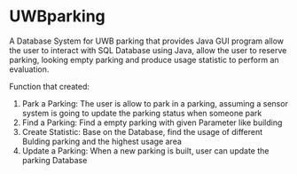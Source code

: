 # UWBparking
A Database System for UWB parking that provides Java GUI program allow the user to interact with SQL Database using Java, allow the user to reserve parking, looking empty parking and produce usage statistic to perform an evaluation.

Function that created:
1. Park a Parking: The user is allow to park in a parking, assuming a sensor system is going to update the parking status when someone park
2. Find a Parking: Find a empty parking with given Parameter like building
3. Create Statistic: Base on the Database, find the usage of different Bulding parking and the highest usage area
4. Update a Parking: When a new parking is built, user can update the parking Database
